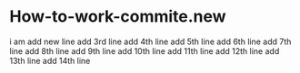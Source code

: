 # How-to-work-commite.new
i am add new line
add 3rd line
add 4th line
add 5th line
add 6th line
add 7th line
add 8th line
add 9th line
add 10th line
add 11th line
add 12th line
add 13th line
add 14th line

